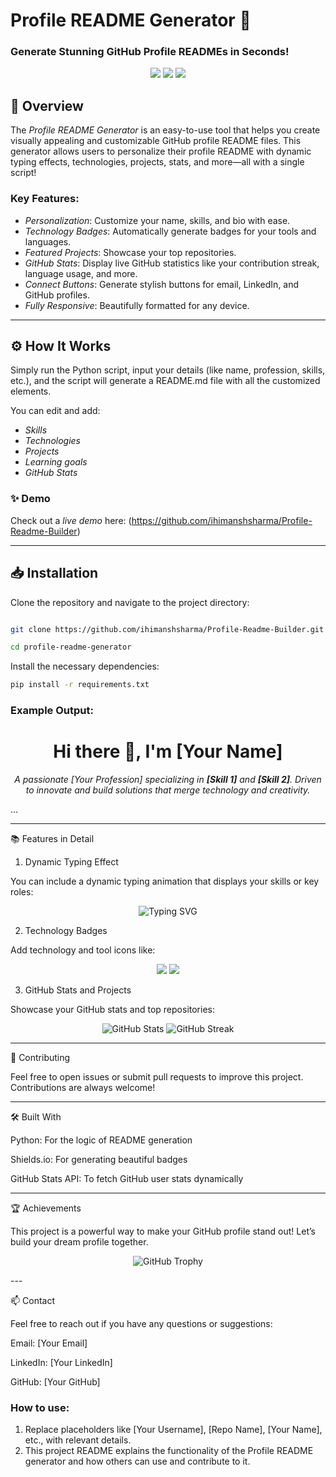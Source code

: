 # Profile README Generator 📝

### Generate Stunning GitHub Profile READMEs in Seconds!

<p align="center">
  <img src="https://img.shields.io/github/repo-size/ihimanshsharma/Profile-Readme-Builder?style=for-the-badge" />
  <img src="https://img.shields.io/github/stars/ihimanshsharma/Profile-Readme-Builder?style=for-the-badge" />
  <img src="https://img.shields.io/github/forks/ihimanshsharma/Profile-Readme-Builder?style=for-the-badge" />
</p>

## 🌟 Overview

The *Profile README Generator* is an easy-to-use tool that helps you create visually appealing and customizable GitHub profile README files. This generator allows users to personalize their profile README with dynamic typing effects, technologies, projects, stats, and more—all with a single script!

### Key Features:
- *Personalization*: Customize your name, skills, and bio with ease.
- *Technology Badges*: Automatically generate badges for your tools and languages.
- *Featured Projects*: Showcase your top repositories.
- *GitHub Stats*: Display live GitHub statistics like your contribution streak, language usage, and more.
- *Connect Buttons*: Generate stylish buttons for email, LinkedIn, and GitHub profiles.
- *Fully Responsive*: Beautifully formatted for any device.

---

## ⚙️ How It Works

Simply run the Python script, input your details (like name, profession, skills, etc.), and the script will generate a README.md file with all the customized elements.

You can edit and add:
- *Skills*
- *Technologies*
- *Projects*
- *Learning goals*
- *GitHub Stats*

### ✨ Demo

Check out a *live demo* here: (https://github.com/ihimanshsharma/Profile-Readme-Builder)

---

## 📥 Installation

Clone the repository and navigate to the project directory:
```bash

git clone https://github.com/ihimanshsharma/Profile-Readme-Builder.git
```
```bash
cd profile-readme-generator
```

Install the necessary dependencies:
```bash
pip install -r requirements.txt
```


### Example Output:

<h1 align="center">Hi there 👋, I'm [Your Name]</h1>

<p align="center">
  <i>A passionate [Your Profession] specializing in <strong>[Skill 1]</strong> and <strong>[Skill 2]</strong>. Driven to innovate and build solutions that merge technology and creativity.</i>
</p>

...


---

📚 Features in Detail

1. Dynamic Typing Effect

You can include a dynamic typing animation that displays your skills or key roles:

<p align="center">
  <img src="https://readme-typing-svg.herokuapp.com?font=Fira+Code&size=22&pause=1000&color=00FF00&center=true&vCenter=true&width=435&lines=Full+Stack+Developer;AI%2FML+Enthusiast;Open+Source+Contributor" alt="Typing SVG">
</p>

2. Technology Badges

Add technology and tool icons like:

<p align="center">
  <img src="https://img.shields.io/badge/Python-3776AB?style=for-the-badge&logo=python&logoColor=white" />
  <img src="https://img.shields.io/badge/JavaScript-F7DF1E?style=for-the-badge&logo=javascript&logoColor=black" />
</p>

3. GitHub Stats and Projects

Showcase your GitHub stats and top repositories:

<p align="center">
  <img src="https://github-readme-stats.vercel.app/api?username=[Your Username]&show_icons=true&theme=radical" alt="GitHub Stats" />
  <img src="https://github-readme-streak-stats.herokuapp.com/?user=[Your Username]&theme=radical" alt="GitHub Streak" />
</p>


---

🌟 Contributing

Feel free to open issues or submit pull requests to improve this project. Contributions are always welcome!


---

🛠 Built With

Python: For the logic of README generation

Shields.io: For generating beautiful badges

GitHub Stats API: To fetch GitHub user stats dynamically



---

🏆 Achievements

This project is a powerful way to make your GitHub profile stand out! Let’s build your dream profile together.

<p align="center">
  <img src="https://github-profile-trophy.vercel.app/?username=[Your Username]&theme=radical&margin-w=15" alt="GitHub Trophy" />
</p>
---

📫 Contact

Feel free to reach out if you have any questions or suggestions:

Email: [Your Email]

LinkedIn: [Your LinkedIn]

GitHub: [Your GitHub]


### How to use:
1. Replace placeholders like [Your Username], [Repo Name], [Your Name], etc., with relevant details.
2. This project README explains the functionality of the Profile README generator and how others can use and contribute to it.
